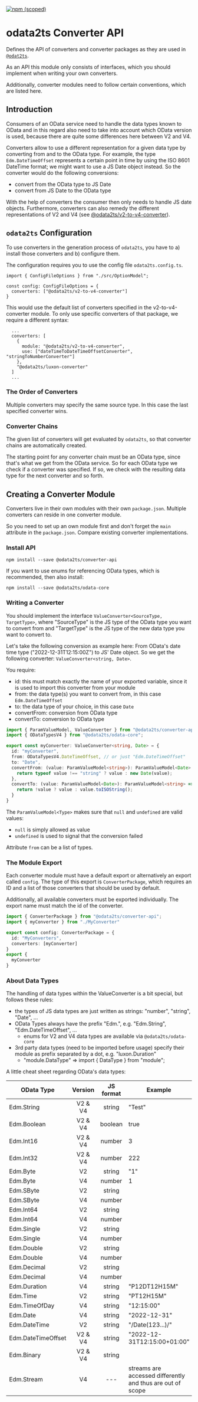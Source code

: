 [![npm (scoped)](https://img.shields.io/npm/v/@odata2ts/converter-api?style=for-the-badge)](https://www.npmjs.com/package/@odata2ts/converter-api)

# odata2ts Converter API

Defines the API of converters and converter packages as they are used in 
[`@odat2ts`](https://github.com/odata2ts/odata2ts).

As an API this module only consists of interfaces, which you should implement when writing your own converters.

Additionally, converter modules need to follow certain conventions, which are listed here.

## Introduction
Consumers of an OData service need to handle the data types known to OData and in this regard 
also need to take into account which OData version is used, because there are quite some
differences here between V2 and V4.

Converters allow to use a different representation for a given data type by converting
from and to the OData type. For example, the type `Edm.DateTimeOffset` represents a certain
point in time by using the ISO 8601 DateTime format; we might want to use a JS Date object
instead. So the converter would do the following conversions:
* convert from the OData type to JS Date
* convert from JS Date to the OData type

With the help of converters the consumer then only needs to handle JS date objects.
Furthermore, converters can also remedy the different representations of V2 and V4
(see [@odata2ts/v2-to-v4-converter](https://github.com/odata2ts/odata2ts/tree/main/packages/converter-v2-to-v4)).

## `odata2ts` Configuration
To use converters in the generation process of `odata2ts`, you have to 
a) install those converters and 
b) configure them.

The configuration requires you to use the config file `odata2ts.config.ts`.
``` 
import { ConfigFileOptions } from "./src/OptionModel";

const config: ConfigFileOptions = {
  converters: ["@odata2ts/v2-to-v4-converter"]
}
```
This would use the default list of converters specified in the v2-to-v4-converter module.
To only use specific converters of that package, we require a different syntax:
``` 
  ...
  converters: [
    {
      module: "@odata2ts/v2-to-v4-converter",
      use: ["dateTimeToDateTimeOffsetConverter", "stringToNumberConverter"]
    },
    "@odata2ts/luxon-converter"
  ]
  ...
```
### The Order of Converters
Multiple converters may specify the same source type. In this case the last specified converter wins.

### Converter Chains
The given list of converters will get evaluated by `odata2ts`, so that converter chains are automatically created.

The starting point for any converter chain must be an OData type, since that's what we get from the OData service.
So for each OData type we check if a converter was specified. 
If so, we check with the resulting data type for the next converter and so forth.


## Creating a Converter Module
Converters live in their own modules with their own `package.json`.
Multiple converters can reside in one converter module.

So you need to set up an own module first and don't forget the `main` attribute in the `package.json`.
Compare existing converter implementations.

### Install API
```
npm install --save @odata2ts/converter-api 
```
If you want to use enums for referencing OData types, which is recommended, then also install:
```
npm install --save @odata2ts/odata-core 
```


### Writing a Converter
You should implement the interface `ValueConverter<SourceType, TargetType>`, 
where "SourceType" is the JS type of the OData type you want to convert from 
and "TargetType" is the JS type of the new data type you want to convert to.

Let's take the following conversion as example here: 
From OData's date time type ("2022-12-31T12:15:00Z") to JS' Date object.
So we get the following converter: `ValueConverter<string, Date>`.

You require:
* id: this must match exactly the name of your exported variable, since it is used to import this converter from your module
* from: the data type(s) you want to convert from, in this case `Edm.DateTimeOffset`
* to: the data type of your choice, in this case `Date` 
* convertFrom: conversion from OData type
* convertTo: conversion to OData type

```ts
import { ParamValueModel, ValueConverter } from "@odata2ts/converter-api";
import { ODataTypesV4 } from "@odata2ts/odata-core";

export const myConverter: ValueConverter<string, Date> = {
  id: "myConverter",
  from: ODataTypesV4.DateTimeOffset, // or just "Edm.DateTimeOffset"
  to: "Date",
  convertFrom: (value: ParamValueModel<string>): ParamValueModel<Date> => {
    return typeof value !== "string" ? value : new Date(value);
  },
  convertTo: (value: ParamValueModel<Date>): ParamValueModel<string> => {
    return !value ? value : value.toISOString();
  }
}
```
The `ParamValueModel<Type>` makes sure that `null` and `undefined` are valid values:
* `null` is simply allowed as value
* `undefined` is used to signal that the conversion failed

Attribute `from` can be a list of types.


### The Module Export
Each converter module must have a default export or alternatively an export called `config`.
The type of this export is `ConverterPackage`, which requires an ID and a list
of those converters that should be used by default.

Additionally, all available converters must be exported individually.
The export name must match the id of the converter.

```ts
import { ConverterPackage } from "@odata2ts/converter-api";
import { myConverter } from "./MyConverter"

export const config: ConverterPackage = {
  id: "MyConverters",
  converters: [myConverter]
}
export {
  myConverter
}
```

### About Data Types

The handling of data types within the ValueConverter is a bit special, but follows these rules:
* the types of JS data types are just written as strings: "number", "string", "Date", ...
* OData Types always have the prefix "Edm.", e.g. "Edm.String", "Edm.DateTimeOffset", ...
  * enums for V2 and V4 data types are available via `@odata2ts/odata-core`
* 3rd party data types (need to be imported before usage) specify their module as prefix separated by a dot, e.g. "luxon.Duration" 
  * "module.DataType" => import { DataType } from "module";

A little cheat sheet regarding OData's data types:

| OData Type         | Version | JS format | Example                                                    |
|--------------------|:-------:|:---------:|------------------------------------------------------------|
| Edm.String         | V2 & V4 |  string   | "Test"                                                     |
| Edm.Boolean        | V2 & V4 |  boolean  | true                                                       |  
| Edm.Int16          | V2 & V4 |  number   | 3                                                          |
| Edm.Int32          | V2 & V4 |  number   | 222                                                        | 
| Edm.Byte           |   V2    |  string   | "1"                                                        |  
| Edm.Byte           |   V4    |  number   | 1                                                          |  
| Edm.SByte          |   V2    |  string   |                                                            |
| Edm.SByte          |   V4    |  number   |                                                            |
| Edm.Int64          |   V2    |  string   |                                                            |
| Edm.Int64          |   V4    |  number   |                                                            |
| Edm.Single         |   V2    |  string   |                                                            |
| Edm.Single         |   V4    |  number   |                                                            |
| Edm.Double         |   V2    |  string   |                                                            |
| Edm.Double         |   V4    |  number   |                                                            |
| Edm.Decimal        |   V2    |  string   |                                                            |
| Edm.Decimal        |   V4    |  number   |                                                            |
| Edm.Duration       |   V4    |  string   | "P12DT12H15M"                                              |
| Edm.Time           |   V2    |  string   | "PT12H15M"                                                 |
| Edm.TimeOfDay      |   V4    |  string   | "12:15:00"                                                 |
| Edm.Date           |   V4    |  string   | "2022-12-31"                                               |
| Edm.DateTime       |   V2    |  string   | "/Date(123...)/"                                           |
| Edm.DateTimeOffset | V2 & V4 |  string   | "2022-12-31T12:15:00+01:00"                                |
| Edm.Binary         | V2 & V4 |  string   |                                                            |
| Edm.Stream         |   V4    |    ---    | streams are accessed differently and thus are out of scope |

